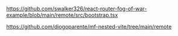 https://github.com/swalker326/react-router-fog-of-war-example/blob/main/remote/src/bootstrap.tsx

https://github.com/diogoparente/mf-nested-vite/tree/main/remote